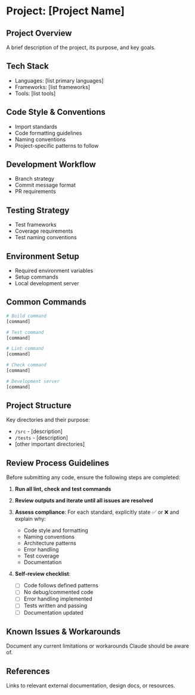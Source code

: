 # Project: [Project Name]

## Project Overview

A brief description of the project, its purpose, and key goals.

## Tech Stack

- Languages: [list primary languages]
- Frameworks: [list frameworks]
- Tools: [list tools]

## Code Style & Conventions

- Import standards
- Code formatting guidelines
- Naming conventions
- Project-specific patterns to follow

## Development Workflow

- Branch strategy
- Commit message format
- PR requirements

## Testing Strategy

- Test frameworks
- Coverage requirements
- Test naming conventions

## Environment Setup

- Required environment variables
- Setup commands
- Local development server

## Common Commands

```bash
# Build command
[command]

# Test command
[command]

# Lint command
[command]

# Check command
[command]

# Development server
[command]
```

## Project Structure

Key directories and their purpose:

- `/src` - [description]
- `/tests` - [description]
- [other important directories]

## Review Process Guidelines

Before submitting any code, ensure the following steps are completed:

1. **Run all lint, check and test commands**

2. **Review outputs and iterate until all issues are resolved**

3. **Assess compliance**:
   For each standard, explicitly state ✅ or ❌ and explain why:

   - Code style and formatting
   - Naming conventions
   - Architecture patterns
   - Error handling
   - Test coverage
   - Documentation

4. **Self-review checklist**:
   - [ ] Code follows defined patterns
   - [ ] No debug/commented code
   - [ ] Error handling implemented
   - [ ] Tests written and passing
   - [ ] Documentation updated

## Known Issues & Workarounds

Document any current limitations or workarounds Claude should be aware of.

## References

Links to relevant external documentation, design docs, or resources.
